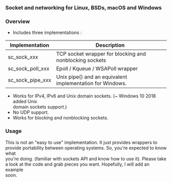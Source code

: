 ### Socket and networking for Linux, BSDs, macOS and Windows

### Overview

- Includes three implementations :

| Implementation   | Description                                               |
|------------------|-----------------------------------------------------------|
| sc_sock_xxx      | TCP socket wrapper for blocking and nonblocking sockets   |
| sc_sock_poll_xxx | Epoll / Kqueue / WSAPoll wrapper                          |
| sc_sock_pipe_xxx | Unix pipe() and an equivalent implementation for Windows. |
  

- Works for IPv4, IPv6 and Unix domain sockets. (~ Windows 10 2018 added Unix   
  domain sockets support.)
- No UDP support.
- Works for blocking and nonblocking sockets.


### Usage

This is not an "easy to use" implementation. It just provides wrappers to   
provide portability between operating systems. So, you're expected to know what  
you're doing. (familiar with sockets API and know how to use it). Please take  
a look at the code and grab pieces you want. Hopefully, I will add an example  
soon.